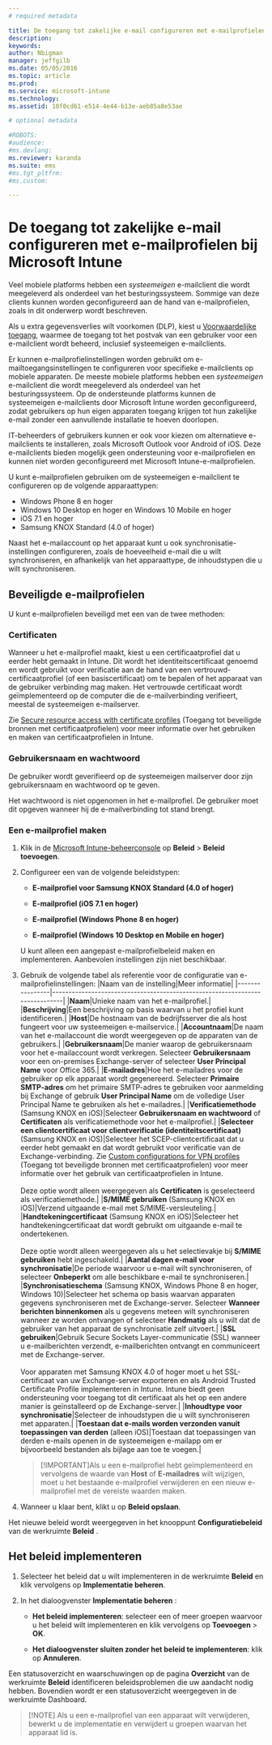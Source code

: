 ```yaml
---
# required metadata

title: De toegang tot zakelijke e-mail configureren met e-mailprofielen | Microsoft Intune
description:
keywords:
author: Nbigman
manager: jeffgilb
ms.date: 05/05/2016
ms.topic: article
ms.prod:
ms.service: microsoft-intune
ms.technology:
ms.assetid: 10f0cd61-e514-4e44-b13e-aeb85a8e53ae

# optional metadata

#ROBOTS:
#audience:
#ms.devlang:
ms.reviewer: karanda
ms.suite: ems
#ms.tgt_pltfrm:
#ms.custom:

---
```


# De toegang tot zakelijke e-mail configureren met e-mailprofielen bij Microsoft Intune
Veel mobiele platforms hebben een *systeemeigen* e-mailclient die wordt meegeleverd als onderdeel van het besturingssysteem.  Sommige van deze clients kunnen worden geconfigureerd aan de hand van e-mailprofielen, zoals in dit onderwerp wordt beschreven.

Als u extra gegevensverlies wilt voorkomen (DLP), kiest u [Voorwaardelijke toegang](restrict-access-to-email-and-o365-services-with-microsoft-intune.md), waarmee de toegang tot het postvak van een gebruiker voor een e-mailclient wordt beheerd, inclusief systeemeigen e-mailclients.

Er kunnen e-mailprofielinstellingen worden gebruikt om e-mailtoegangsinstellingen te configureren voor specifieke e-mailclients op mobiele apparaten.   De meeste mobiele platforms hebben een *systeemeigen* e-mailclient die wordt meegeleverd als onderdeel van het besturingssysteem.  Op de ondersteunde platforms kunnen de systeemeigen e-mailclients door Microsoft Intune worden geconfigureerd, zodat gebruikers op hun eigen apparaten toegang krijgen tot hun zakelijke e-mail zonder een aanvullende installatie te hoeven doorlopen.  

IT-beheerders of gebruikers kunnen er ook voor kiezen om alternatieve e-mailclients te installeren, zoals Microsoft Outlook voor Android of iOS.  Deze e-mailclients bieden mogelijk geen ondersteuning voor e-mailprofielen en kunnen niet worden geconfigureerd met Microsoft Intune-e-mailprofielen.  

U kunt e-mailprofielen gebruiken om de systeemeigen e-mailclient te configureren op de volgende apparaattypen:
-   Windows Phone 8 en hoger
-   Windows 10 Desktop en hoger en Windows 10 Mobile en hoger
-   iOS 7.1 en hoger
-   Samsung KNOX Standard (4.0 of hoger)


Naast het e-mailaccount op het apparaat kunt u ook synchronisatie-instellingen configureren, zoals de hoeveelheid e-mail die u wilt synchroniseren, en afhankelijk van het apparaattype, de inhoudstypen die u wilt synchroniseren.

## Beveiligde e-mailprofielen
U kunt e-mailprofielen beveiligd met een van de twee methoden:

### Certificaten
Wanneer u het e-mailprofiel maakt, kiest u een certificaatprofiel dat u eerder hebt gemaakt in Intune. Dit wordt het identiteitscertificaat genoemd en wordt gebruikt voor verificatie aan de hand van een vertrouwd-certificaatprofiel (of een basiscertificaat) om te bepalen of het apparaat van de gebruiker verbinding mag maken. Het vertrouwde certificaat wordt geïmplementeerd op de computer die de e-mailverbinding verifieert, meestal de systeemeigen e-mailserver.

Zie [Secure resource access with certificate profiles](secure-resource-access-with-certificate-profiles.md) (Toegang tot beveiligde bronnen met certificaatprofielen) voor meer informatie over het gebruiken en maken van certificaatprofielen in Intune.

### Gebruikersnaam en wachtwoord
De gebruiker wordt geverifieerd op de systeemeigen mailserver door zijn gebruikersnaam en wachtwoord op te geven.

Het wachtwoord is niet opgenomen in het e-mailprofiel. De gebruiker moet dit opgeven wanneer hij de e-mailverbinding tot stand brengt.

### Een e-mailprofiel maken

1.  Klik in de [Microsoft Intune-beheerconsole](https://manage.microsoft.com) op **Beleid** &gt; **Beleid toevoegen**.

2.  Configureer een van de volgende beleidstypen:

    -   **E-mailprofiel voor Samsung KNOX Standard (4.0 of hoger)**

    -   **E-mailprofiel (iOS 7.1 en hoger)**

    -   **E-mailprofiel (Windows Phone 8 en hoger)**

    -   **E-mailprofiel (Windows 10 Desktop en Mobile en hoger)**

    U kunt alleen een aangepast e-mailprofielbeleid maken en implementeren. Aanbevolen instellingen zijn niet beschikbaar.

3.  Gebruik de volgende tabel als referentie voor de configuratie van e-mailprofielinstellingen:
    |Naam van de instelling|Meer informatie|
    |----------------|-----------------------------------------------------------------------------|
    |**Naam**|Unieke naam van het e-mailprofiel.|
    |**Beschrijving**|Een beschrijving op basis waarvan u het profiel kunt identificeren.|
    |**Host**|De hostnaam van de bedrijfsserver die als host fungeert voor uw systeemeigen e-mailservice.|
    |**Accountnaam**|De naam van het e-mailaccount die wordt weergegeven op de apparaten van de gebruikers.|
    |**Gebruikersnaam**|De manier waarop de gebruikersnaam voor het e-mailaccount wordt verkregen. Selecteer **Gebruikersnaam** voor een on-premises Exchange-server of selecteer **User Principal Name** voor Office 365.|
    |**E-mailadres**|Hoe het e-mailadres voor de gebruiker op elk apparaat wordt gegenereerd. Selecteer **Primaire SMTP-adres** om het primaire SMTP-adres te gebruiken voor aanmelding bij Exchange of gebruik **User Principal Name** om de volledige User Principal Name te gebruiken als het e-mailadres.|
    |**Verificatiemethode** (Samsung KNOX en iOS)|Selecteer **Gebruikersnaam en wachtwoord** of **Certificaten** als verificatiemethode voor het e-mailprofiel.|
    |**Selecteer een clientcertificaat voor clientverificatie (identiteitscertificaat)** (Samsung KNOX en iOS)|Selecteer het SCEP-clientcertificaat dat u eerder hebt gemaakt en dat wordt gebruikt voor verificatie van de Exchange-verbinding. Zie [Custom configurations for VPN profiles](secure-resource-access-with-certificate-profiles.md) (Toegang tot beveiligde bronnen met certificaatprofielen) voor meer informatie over het gebruik van certificaatprofielen in Intune.<br /><br />Deze optie wordt alleen weergegeven als **Certificaten** is geselecteerd als verificatiemethode.|
    |**S/MIME gebruiken** (Samsung KNOX en iOS)|Verzend uitgaande e-mail met S/MIME-versleuteling.|
    |**Handtekeningcertificaat** (Samsung KNOX en iOS)|Selecteer het handtekeningcertificaat dat wordt gebruikt om uitgaande e-mail te ondertekenen.<br /><br />Deze optie wordt alleen weergegeven als u het selectievakje bij **S/MIME gebruiken** hebt ingeschakeld.|
    |**Aantal dagen e-mail voor synchronisatie**|De periode waarvoor u e-mail wilt synchroniseren, of selecteer **Onbeperkt** om alle beschikbare e-mail te synchroniseren.|
    |**Synchronisatieschema** (Samsung KNOX, Windows Phone 8 en hoger, Windows 10)|Selecteer het schema op basis waarvan apparaten gegevens synchroniseren met de Exchange-server. Selecteer **Wanneer berichten binnenkomen** als u gegevens meteen wilt synchroniseren wanneer ze worden ontvangen of selecteer **Handmatig** als u wilt dat de gebruiker van het apparaat de synchronisatie zelf uitvoert.|
    |**SSL gebruiken**|Gebruik Secure Sockets Layer-communicatie (SSL) wanneer u e-mailberichten verzendt, e-mailberichten ontvangt en communiceert met de Exchange-server.<br /><br />Voor apparaten met Samsung KNOX 4.0 of hoger moet u het SSL-certificaat van uw Exchange-server exporteren en als Android Trusted Certificate Profile implementeren in Intune. Intune biedt geen ondersteuning voor toegang tot dit certificaat als het op een andere manier is geïnstalleerd op de Exchange-server.|
    |**Inhoudtype voor synchronisatie**|Selecteer de inhoudstypen die u wilt synchroniseren met apparaten.| 
    |**Toestaan dat e-mails worden verzonden vanuit toepassingen van derden** (alleen iOS)|Toestaan dat toepassingen van derden e-mails openen in de systeemeigen e-mailapp om er bijvoorbeeld bestanden als bijlage aan toe te voegen.|

    > [!IMPORTANT]Als u een e-mailprofiel hebt geïmplementeerd en vervolgens de waarde van **Host** of **E-mailadres** wilt wijzigen, moet u het bestaande e-mailprofiel verwijderen en een nieuw e-mailprofiel met de vereiste waarden maken.

4.  Wanneer u klaar bent, klikt u op **Beleid opslaan**.

Het nieuwe beleid wordt weergegeven in het knooppunt **Configuratiebeleid** van de werkruimte **Beleid** .

## Het beleid implementeren

1.  Selecteer het beleid dat u wilt implementeren in de werkruimte **Beleid** en klik vervolgens op **Implementatie beheren**.

2.  In het dialoogvenster **Implementatie beheren** :

    -   **Het beleid implementeren**: selecteer een of meer groepen waarvoor u het beleid wilt implementeren en klik vervolgens op **Toevoegen** &gt; **OK**.

    -   **Het dialoogvenster sluiten zonder het beleid te implementeren**: klik op **Annuleren**.

Een statusoverzicht en waarschuwingen op de pagina **Overzicht** van de werkruimte **Beleid** identificeren beleidsproblemen die uw aandacht nodig hebben. Bovendien wordt er een statusoverzicht weergegeven in de werkruimte Dashboard.

> [!NOTE] Als u een e-mailprofiel van een apparaat wilt verwijderen, bewerkt u de implementatie en verwijdert u groepen waarvan het apparaat lid is.




<!--HONumber=Jun16_HO1-->


